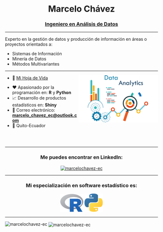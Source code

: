 <h1 align="center">Marcelo Chávez</h1>
<h3 align="center"><u>Ingeniero en Análisis de Datos</u></h3>

<hr>

<p class="justified-text">
  Experto en la gestión de datos y producción de información en áreas o proyectos orientados a:
</p>

<ul>
  <li>Sistemas de Información</li>
  <li>Minería de Datos</li>
  <li>Métodos Multivariantes</li>
</ul>

<hr>
 
<img align="right" alt="Data Analytics" width="52%" src="/documentos/banner.png">

- 🔭 <a href="documentos/CV - Marcelo Chávez.pdf" target="_blank">Mi Hoja de Vida</a>
<!--🌐 <a href="https://marcelochavez-ec.github.io/" target="_blank">Mi sitio web</a>-->
- ❤️ Apasionado por la programación en: **R** y **Python**
- 📈 Desarrollo de productos estadísticos en: **Shiny**
- 📧 Correo electrónico: **marcelo_chavez_ec@outlook.com**
- 📍 Quito-Ecuador

<br>
<br>

<hr>
<h3 align="center">Me puedes encontrar en LinkedIn:</h3>
<p align="center">
<a href="https://www.linkedin.com/in/marcelochavezec/" target="_blank"><img align="center" src="https://raw.githubusercontent.com/rahuldkjain/github-profile-readme-generator/master/src/images/icons/Social/linked-in-alt.svg" alt="marcelochavez-ec" height="30" width="40" /></a>
</p>
<hr>

<h3 align="center">Mi especialización en software estadístico es:</h3>
<p align="center">
<a href="https://www.r-project.org/" target="_blank" rel="noreferrer"> <img src="/documentos/Rlogo.png" alt="R" width="15%" height="15%"/></a>
<a href="https://www.python.org/" target="_blank" rel="noreferrer"> <img src="/documentos/python_logo.png" alt="Python" width="12%" height="11%"/></a>
</p>

<hr>

<p>&nbsp;<img align="left" src="https://github-readme-stats-sigma-five.vercel.app/api/top-langs/?username=marcelochavez-ec&show_icons=true&locale=en" alt="marcelochavez-ec"><img align="center" src="https://github-readme-stats.vercel.app/api?username=marcelochavez-ec&show_icons=true&locale=en" alt="marcelochavez-ec"></p>
